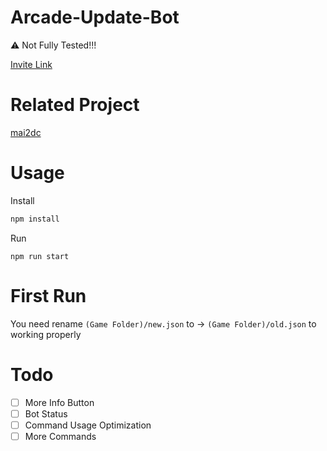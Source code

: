 # Arcade-Update-Bot
⚠️ Not Fully Tested!!!

[Invite Link](https://discord.com/oauth2/authorize?client_id=1241736420004204564)

# Related Project
[mai2dc](https://github.com/XingYanTW/mai2dc/tree/japanese)

# Usage
Install
```bash
npm install
```

Run

```npm
npm run start
```

# First Run
You need rename `(Game Folder)/new.json` to -> `(Game Folder)/old.json` to working properly

# Todo
- [ ] More Info Button
- [ ] Bot Status
- [ ] Command Usage Optimization
- [ ] More Commands
